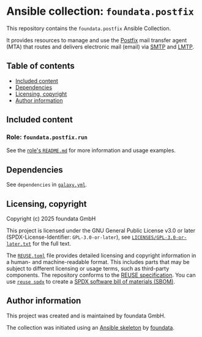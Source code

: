 # Ansible collection: `foundata.postfix`

This repository contains the `foundata.postfix` Ansible Collection.

It provides resources to manage and use the [Postfix](https://www.postfix.org/) mail transfer agent (MTA) that routes and delivers electronic mail (email) via [SMTP](https://en.wikipedia.org/wiki/Simple_Mail_Transfer_Protocol) and [LMTP](https://en.wikipedia.org/wiki/Local_Mail_Transfer_Protocol).



## Table of contents<a id="toc"></a>

- [Included content](#content)
- [Dependencies](#dependencies)
- [Licensing, copyright](#licensing-copyright)
- [Author information](#author-information)



## Included content<a id="content"></a>

### Role: `foundata.postfix.run`

See the [role's `README.md`](./roles/run/README.md) for more information and usage examples.



## Dependencies<a id="dependencies"></a>

See `dependencies` in [`galaxy.yml`](./galaxy.yml).



## Licensing, copyright<a id="licensing-copyright"></a>

<!--REUSE-IgnoreStart-->
Copyright (c) 2025 foundata GmbH

This project is licensed under the GNU General Public License v3.0 or later (SPDX-License-Identifier: `GPL-3.0-or-later`), see [`LICENSES/GPL-3.0-or-later.txt`](LICENSES/GPL-3.0-or-later.txt) for the full text.

The [`REUSE.toml`](REUSE.toml) file provides detailed licensing and copyright information in a human- and machine-readable format. This includes parts that may be subject to different licensing or usage terms, such as third-party components. The repository conforms to the [REUSE specification](https://reuse.software/spec/). You can use [`reuse spdx`](https://reuse.readthedocs.io/en/latest/readme.html#cli) to create a [SPDX software bill of materials (SBOM)](https://en.wikipedia.org/wiki/Software_Package_Data_Exchange).
<!--REUSE-IgnoreEnd-->



## Author information<a id="author-information"></a>

This project was created and is maintained by foundata GmbH.

The collection was initiated using an [Ansible skeleton](https://github.com/foundata/ansible-skeletons) by [foundata](https://foundata.com/).
